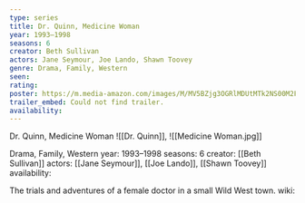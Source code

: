 ```yaml
---
type: series
title: Dr. Quinn, Medicine Woman
year: 1993–1998
seasons: 6
creator: Beth Sullivan
actors: Jane Seymour, Joe Lando, Shawn Toovey
genre: Drama, Family, Western
seen:
rating: 
poster: https://m.media-amazon.com/images/M/MV5BZjg3OGRlMDUtMTk2NS00M2FjLTgxOWEtYmQ0M2ZkN2QzZDJkXkEyXkFqcGdeQXVyNDYwMjI1MzI@._V1_SX300.jpg
trailer_embed: Could not find trailer.
availability:
---
```

Dr. Quinn, Medicine Woman
![[Dr. Quinn]], ![[Medicine Woman.jpg]]

Drama, Family, Western
year: 1993–1998
seasons: 6
creator: [[Beth Sullivan]]
actors: [[Jane Seymour]], [[Joe Lando]], [[Shawn Toovey]]
availability:

The trials and adventures of a female doctor in a small Wild West town.
wiki: 


